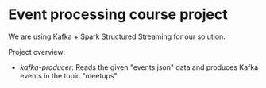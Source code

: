 # Event processing course project

We are using Kafka + Spark Structured Streaming for our solution.


Project overview:
- _kafka-producer_: Reads the given "events.json" data and produces Kafka events in the topic "meetups"


